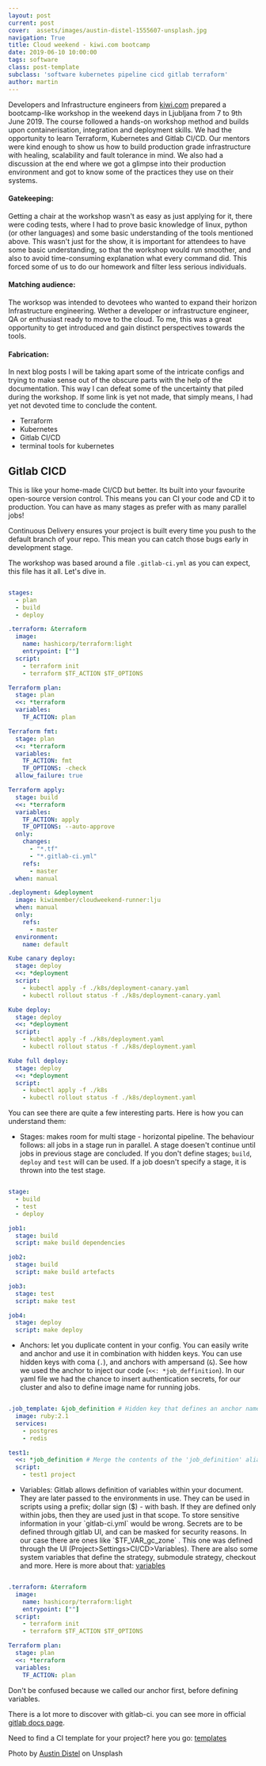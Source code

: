 ```yaml
---
layout: post
current: post
cover:  assets/images/austin-distel-1555607-unsplash.jpg
navigation: True
title: Cloud weekend - kiwi.com bootcamp
date: 2019-06-10 10:00:00
tags: software
class: post-template
subclass: 'software kubernetes pipeline cicd gitlab terraform'
author: martin
---
```



Developers and Infrastructure engineers from [kiwi.com](http://kiwi.com) prepared a bootcamp-like workshop in the weekend days in Ljubljana from 7 to 9th June 2019. The course followed a hands-on workshop method and builds upon containerisation, integration and deployment skills. We had the opportunity to learn Terraform, Kubernetes and Gitlab CI/CD. Our mentors were kind enough to show us how to build production grade infrastructure with healing, scalability and fault tolerance in mind. We also had a discussion at the end where we got a glimpse into their production environment and got to know some of the practices they use on their systems.

#### Gatekeeping:

Getting a chair at the workshop wasn't as easy as just applying for it, there were coding tests, where I had to prove basic knowledge of linux, python (or other languages) and some basic understanding of the tools mentioned above. This wasn't just for the show, it is important for attendees to have some basic understanding, so that the workshop would run smoother, and also to avoid time-consuming explanation what every command did. This forced some of us to do our homework and filter less serious individuals.

#### Matching audience:

The worksop was intended to devotees who wanted to expand their horizon Infrastructure engineering. Wether a developer or infrastructure engineer, QA or enthusiast ready to move to the cloud. To me, this was a great opportunity to get introduced and gain distinct perspectives towards the tools.

#### Fabrication:

In next blog posts I will be taking apart some of the intricate configs and trying to make sense out of the obscure parts with the help of the documentation. This way I can defeat some of the uncertainty that piled during the workshop. If some link is yet not made, that simply means, I had yet not devoted time to conclude the content.

- Terraform
- Kubernetes
- Gitlab CI/CD
- terminal tools for kubernetes

## Gitlab CICD

This is like your home-made CI/CD but better. Its built into your favourite open-source version control. This means you can CI your code and CD it to production. You can have as many stages as prefer with as many parallel jobs!  

Continuous Delivery ensures your project is built every time you push to the default branch of your repo. This mean you can catch those bugs early in development stage.

The workshop was based around a file `.gitlab-ci.yml` as you can expect, this file has it all. Let's dive in.

``` yaml

stages:
  - plan
  - build
  - deploy

.terraform: &terraform
  image:
    name: hashicorp/terraform:light
    entrypoint: [""]
  script:
    - terraform init
    - terraform $TF_ACTION $TF_OPTIONS

Terraform plan:
  stage: plan
  <<: *terraform
  variables:
    TF_ACTION: plan

Terraform fmt:
  stage: plan
  <<: *terraform
  variables:
    TF_ACTION: fmt
    TF_OPTIONS: -check
  allow_failure: true

Terraform apply:
  stage: build
  <<: *terraform
  variables:
    TF_ACTION: apply
    TF_OPTIONS: --auto-approve
  only:
    changes:
      - "*.tf"
      - "*.gitlab-ci.yml"
    refs:
      - master
  when: manual

.deployment: &deployment
  image: kiwimember/cloudweekend-runner:lju
  when: manual
  only:
    refs:
      - master
  environment:
    name: default

Kube canary deploy:
  stage: deploy
  <<: *deployment
  script:
    - kubectl apply -f ./k8s/deployment-canary.yaml
    - kubectl rollout status -f ./k8s/deployment-canary.yaml

Kube deploy:
  stage: deploy
  <<: *deployment
  script:
    - kubectl apply -f ./k8s/deployment.yaml
    - kubectl rollout status -f ./k8s/deployment.yaml

Kube full deploy:
  stage: deploy
  <<: *deployment
  script:
    - kubectl apply -f ./k8s
    - kubectl rollout status -f ./k8s/deployment.yaml

```


You can see there are quite a few interesting parts. Here is how you can understand them:

- Stages: makes room for multi stage - horizontal pipeline. The behaviour follows: all jobs in a stage run in parallel. A stage doesen't continue until jobs in previous stage are concluded. If you don't define stages; `build`, `deploy` and `test` will can be used. If a job doesn't specify a stage, it is thrown into the test stage.


``` yaml

stage:
  - build
  - test
  - deploy

job1:
  stage: build
  script: make build dependencies

job2:
  stage: build
  script: make build artefacts

job3:
  stage: test
  script: make test

job4:
  stage: deploy
  script: make deploy

```


- Anchors: let you duplicate content in your config. You can easily write and anchor and use it in combination with hidden keys. You can use hidden keys with coma (`.`), and anchors with ampersand (`&`). See how we used the anchor to inject our code (`<<: *job_deffinition`). In our yaml file we had the chance to insert authentication secrets, for our cluster and also to define image name for running jobs.



``` yaml

.job_template: &job_definition # Hidden key that defines an anchor named 'job_definition'
  image: ruby:2.1
  services:
    - postgres
    - redis

test1:
  <<: *job_definition # Merge the contents of the 'job_definition' alias
  script:
    - test1 project

```



- Variables: Gitlab allows definition of variables within your document. They are later passed to the environments in use. They can be used in scripts using a prefix; dollar sign ($) - with bash. If they are defined only within jobs, then they are used just in that scope. To store sensitive information in your `gitlab-ci.yml` would be wrong. Secrets are to be defined through gitlab UI, and can be masked for security reasons. In our case there are ones like  `$TF_VAR_gc_zone` . This one was defined through the UI (Project>Settings>CI/CD>Variables). There are also some system variables that define the strategy, submodule strategy, checkout and more. Here is more about that: [variables]([https://docs.gitlab.com/ee/ci/yaml/#git-strategy](https://docs.gitlab.com/ee/ci/yaml/#git-strategy))


``` yaml

.terraform: &terraform
  image:
    name: hashicorp/terraform:light
    entrypoint: [""]
  script:
    - terraform init
    - terraform $TF_ACTION $TF_OPTIONS

Terraform plan:
  stage: plan
  <<: *terraform
  variables:
    TF_ACTION: plan

```

Don't be confused because we called our anchor first, before defining variables.

There is a lot more to discover with gitlab-ci. you can see more in official [gitlab docs page]([https://docs.gitlab.com/ee/ci/introduction/](https://docs.gitlab.com/ee/ci/introduction/)).

Need to find a CI template for your project? here you go: [templates]([https://gitlab.com/gitlab-org/gitlab-ce/tree/master/lib/gitlab/ci/templates](https://gitlab.com/gitlab-org/gitlab-ce/tree/master/lib/gitlab/ci/templates))

Photo by [Austin Distel](https://unsplash.com/@austindistel?utm_source=unsplash&utm_medium=referral&utm_content=creditCopyText) on Unsplash
